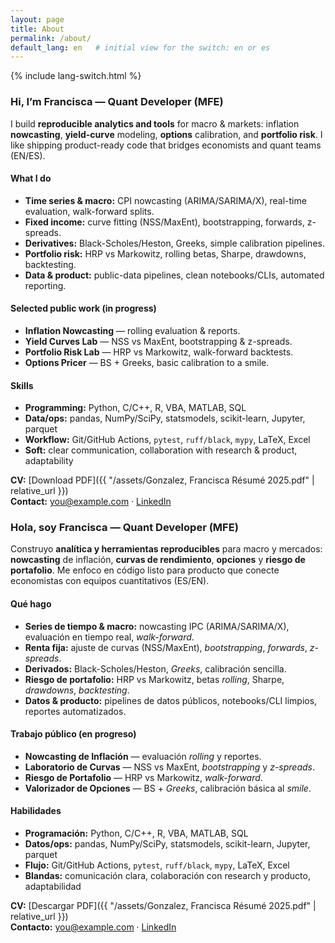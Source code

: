 ```yaml
---
layout: page
title: About
permalink: /about/
default_lang: en   # initial view for the switch: en or es
---
```


{% include lang-switch.html %}

<div data-lang="en">

### Hi, I’m Francisca — Quant Developer (MFE)
I build **reproducible analytics and tools** for macro & markets: inflation **nowcasting**, **yield-curve** modeling, **options** calibration, and **portfolio risk**. I like shipping product-ready code that bridges economists and quant teams (EN/ES).

#### What I do
- **Time series & macro:** CPI nowcasting (ARIMA/SARIMA/X), real-time evaluation, walk-forward splits.  
- **Fixed income:** curve fitting (NSS/MaxEnt), bootstrapping, forwards, z-spreads.  
- **Derivatives:** Black-Scholes/Heston, Greeks, simple calibration pipelines.  
- **Portfolio risk:** HRP vs Markowitz, rolling betas, Sharpe, drawdowns, backtesting.  
- **Data & product:** public-data pipelines, clean notebooks/CLIs, automated reporting.

#### Selected public work (in progress)
- **Inflation Nowcasting** — rolling evaluation & reports.  
- **Yield Curves Lab** — NSS vs MaxEnt, bootstrapping & z-spreads.  
- **Portfolio Risk Lab** — HRP vs Markowitz, walk-forward backtests.  
- **Options Pricer** — BS + Greeks, basic calibration to a smile.

#### Skills
- **Programming:** Python, C/C++, R, VBA, MATLAB, SQL  
- **Data/ops:** pandas, NumPy/SciPy, statsmodels, scikit-learn, Jupyter, parquet  
- **Workflow:** Git/GitHub Actions, `pytest`, `ruff/black`, `mypy`, LaTeX, Excel  
- **Soft:** clear communication, collaboration with research & product, adaptability

**CV:** [Download PDF]({{ "/assets/Gonzalez, Francisca Résumé 2025.pdf" | relative_url }})  
**Contact:** you@example.com · [LinkedIn](https://linkedin.com/in/frangmonreal)

</div>

<div data-lang="es">

### Hola, soy Francisca — Quant Developer (MFE)
Construyo **analítica y herramientas reproducibles** para macro y mercados: **nowcasting** de inflación, **curvas de rendimiento**, **opciones** y **riesgo de portafolio**. Me enfoco en código listo para producto que conecte economistas con equipos cuantitativos (ES/EN).

#### Qué hago
- **Series de tiempo & macro:** nowcasting IPC (ARIMA/SARIMA/X), evaluación en tiempo real, *walk-forward*.  
- **Renta fija:** ajuste de curvas (NSS/MaxEnt), *bootstrapping*, *forwards*, *z-spreads*.  
- **Derivados:** Black-Scholes/Heston, *Greeks*, calibración sencilla.  
- **Riesgo de portafolio:** HRP vs Markowitz, betas *rolling*, Sharpe, *drawdowns*, *backtesting*.  
- **Datos & producto:** pipelines de datos públicos, notebooks/CLI limpios, reportes automatizados.

#### Trabajo público (en progreso)
- **Nowcasting de Inflación** — evaluación *rolling* y reportes.  
- **Laboratorio de Curvas** — NSS vs MaxEnt, *bootstrapping* y *z-spreads*.  
- **Riesgo de Portafolio** — HRP vs Markowitz, *walk-forward*.  
- **Valorizador de Opciones** — BS + *Greeks*, calibración básica al *smile*.

#### Habilidades
- **Programación:** Python, C/C++, R, VBA, MATLAB, SQL  
- **Datos/ops:** pandas, NumPy/SciPy, statsmodels, scikit-learn, Jupyter, parquet  
- **Flujo:** Git/GitHub Actions, `pytest`, `ruff/black`, `mypy`, LaTeX, Excel  
- **Blandas:** comunicación clara, colaboración con research y producto, adaptabilidad

**CV:** [Descargar PDF]({{ "/assets/Gonzalez, Francisca Résumé 2025.pdf" | relative_url }})  
**Contacto:** you@example.com · [LinkedIn](https://linkedin.com/in/frangmonreal)

</div>

